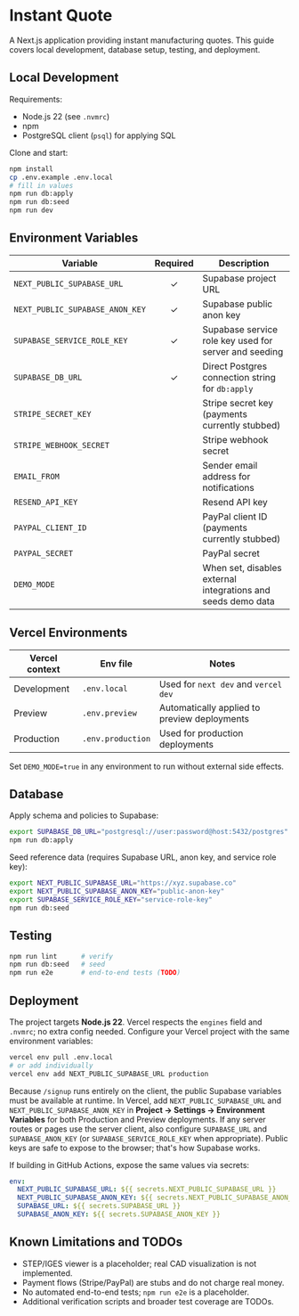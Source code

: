 # Instant Quote

A Next.js application providing instant manufacturing quotes. This guide covers local development, database setup, testing, and deployment.

## Local Development

Requirements:

- Node.js 22 (see `.nvmrc`)
- npm
- PostgreSQL client (`psql`) for applying SQL

Clone and start:

```bash
npm install
cp .env.example .env.local
# fill in values
npm run db:apply
npm run db:seed
npm run dev
```

## Environment Variables

| Variable | Required | Description |
| --- | :---: | --- |
| `NEXT_PUBLIC_SUPABASE_URL` | ✓ | Supabase project URL |
| `NEXT_PUBLIC_SUPABASE_ANON_KEY` | ✓ | Supabase public anon key |
| `SUPABASE_SERVICE_ROLE_KEY` | ✓ | Supabase service role key used for server and seeding |
| `SUPABASE_DB_URL` | ✓ | Direct Postgres connection string for `db:apply` |
| `STRIPE_SECRET_KEY` |  | Stripe secret key (payments currently stubbed) |
| `STRIPE_WEBHOOK_SECRET` |  | Stripe webhook secret |
| `EMAIL_FROM` |  | Sender email address for notifications |
| `RESEND_API_KEY` |  | Resend API key |
| `PAYPAL_CLIENT_ID` |  | PayPal client ID (payments currently stubbed) |
| `PAYPAL_SECRET` |  | PayPal secret |
| `DEMO_MODE` |  | When set, disables external integrations and seeds demo data |

## Vercel Environments

| Vercel context | Env file | Notes |
| --- | --- | --- |
| Development | `.env.local` | Used for `next dev` and `vercel dev` |
| Preview | `.env.preview` | Automatically applied to preview deployments |
| Production | `.env.production` | Used for production deployments |

Set `DEMO_MODE=true` in any environment to run without external side effects.

## Database

Apply schema and policies to Supabase:

```bash
export SUPABASE_DB_URL="postgresql://user:password@host:5432/postgres"
npm run db:apply
```

Seed reference data (requires Supabase URL, anon key, and service role key):

```bash
export NEXT_PUBLIC_SUPABASE_URL="https://xyz.supabase.co"
export NEXT_PUBLIC_SUPABASE_ANON_KEY="public-anon-key"
export SUPABASE_SERVICE_ROLE_KEY="service-role-key"
npm run db:seed
```

## Testing

```bash
npm run lint      # verify
npm run db:seed   # seed
npm run e2e       # end-to-end tests (TODO)
```

## Deployment

The project targets **Node.js 22**. Vercel respects the `engines` field and `.nvmrc`; no extra config needed. Configure your Vercel project with the same environment variables:

```bash
vercel env pull .env.local
# or add individually
vercel env add NEXT_PUBLIC_SUPABASE_URL production
```

Because `/signup` runs entirely on the client, the public Supabase variables must
be available at runtime. In Vercel, add `NEXT_PUBLIC_SUPABASE_URL` and
`NEXT_PUBLIC_SUPABASE_ANON_KEY` in **Project → Settings → Environment Variables**
for both Production and Preview deployments. If any server routes or pages use
the server client, also configure `SUPABASE_URL` and `SUPABASE_ANON_KEY` (or
`SUPABASE_SERVICE_ROLE_KEY` when appropriate). Public keys are safe to expose to
the browser; that's how Supabase works.

If building in GitHub Actions, expose the same values via secrets:

```yaml
env:
  NEXT_PUBLIC_SUPABASE_URL: ${{ secrets.NEXT_PUBLIC_SUPABASE_URL }}
  NEXT_PUBLIC_SUPABASE_ANON_KEY: ${{ secrets.NEXT_PUBLIC_SUPABASE_ANON_KEY }}
  SUPABASE_URL: ${{ secrets.SUPABASE_URL }}
  SUPABASE_ANON_KEY: ${{ secrets.SUPABASE_ANON_KEY }}
```

## Known Limitations and TODOs

- STEP/IGES viewer is a placeholder; real CAD visualization is not implemented.
- Payment flows (Stripe/PayPal) are stubs and do not charge real money.
- No automated end-to-end tests; `npm run e2e` is a placeholder.
- Additional verification scripts and broader test coverage are TODOs.
